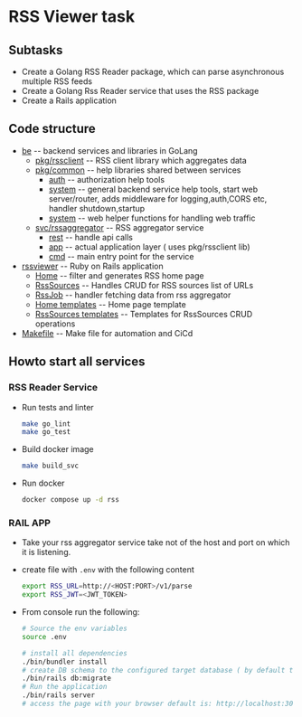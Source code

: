 # RSS Viewer task

## Subtasks

* Create a Golang RSS Reader package, which can parse asynchronous multiple RSS feeds
* Create a Golang Rss Reader service that uses the RSS package
* Create a Rails application

## Code structure

* [be](/be) -- backend services and libraries in GoLang
  * [pkg/rssclient](/be/pkg/rssclient) -- RSS client library which aggregates data
  * [pkg/common](/be/pkg/common) -- help libraries shared between services
    * [auth](./be//pkg/common/auth) -- authorization help tools
    * [system](/be/pkg/common/system/) -- general backend service help tools, start web server/router, adds middleware for logging,auth,CORS etc, handler shutdown,startup
    * [system](/be/pkg/common/web/) -- web helper functions for handling web traffic
  * [svc/rssaggregator](/be/svc/rssaggregator) -- RSS aggregator service
    * [rest](/be/svc/rssaggregator/intternal/rest/) -- handle api calls
    * [app](/be/svc/rssaggregator/intternal/app/) -- actual application layer ( uses pkg/rssclient lib)
    * [cmd](/be/svc/rssaggregator/cmd) -- main entry point for the service
* [rssviewer](/rssviewer/README.md) -- Ruby on Rails application
  * [Home](/rssviewer/app/controllers/home_controller.rb) -- filter and generates RSS home page
  * [RssSources](/rssviewer/app/controllers/rss_sources_controller.rb) -- Handles CRUD for RSS sources list of URLs
  * [RssJob](/rssviewer/app/jobs/rss_job.rb) -- handler fetching data from rss aggregator
  * [Home templates](/rssviewer/app/views/home/) -- Home page template
  * [RssSources templates](/rssviewer/app/views/rss_sources/) -- Templates for RssSources CRUD operations
* [Makefile](/Makefile) -- Make file for automation and CiCd

## Howto start all services

### RSS Reader Service

* Run tests and linter

    ```sh
    make go_lint
    make go_test
    ```

* Build docker image

    ```sh
    make build_svc
    ```

* Run docker

  ```bash
  docker compose up -d rss
  ```

### RAIL APP

* Take your rss aggregator service take not of the host and port on which it is listening.

* create file with `.env` with the following content

    ```sh
    export RSS_URL=http://<HOST:PORT>/v1/parse
    export RSS_JWT=<JWT_TOKEN>
    ```

* From console run the following:

    ```bash
    # Source the env variables
    source .env

    # install all dependencies 
    ./bin/bundler install
    # create DB schema to the configured target database ( by default this is SQLite)
    ./bin/rails db:migrate
    # Run the application
    ./bin/rails server
    # access the page with your browser default is: http://localhost:3000
